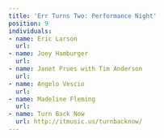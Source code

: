 ```yaml
---
title: 'Err Turns Two: Performance Night'
position: 9
individuals:
- name: Eric Larson
  url: 
- name: Joey Hamburger
  url: 
- name: Janet Prues with Tim Anderson
  url: 
- name: Angelo Vescio
  url: 
- name: Madeline Fleming
  url: 
- name: Turn Back Now
  url: http://itmusic.us/turnbacknow/
---
```


